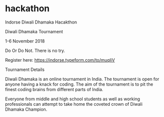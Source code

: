 # hackathon

Indorse Diwali Dhamaka Hacakthon

Diwali Dhamaka Tournament

1-6 November 2018

Do Or Do Not. There is no try.

Register here: https://indorse.typeform.com/to/muqliV


Tournament Details

Diwali Dhamaka is an online tournament in India. The tournament is open for anyone having a knack for coding. The aim of the tournament is to pit the finest coding brains from different parts of India. 

Everyone from middle and high school students as well as working professionals can attempt to take home the coveted crown of Diwali Dhamaka Champion.

